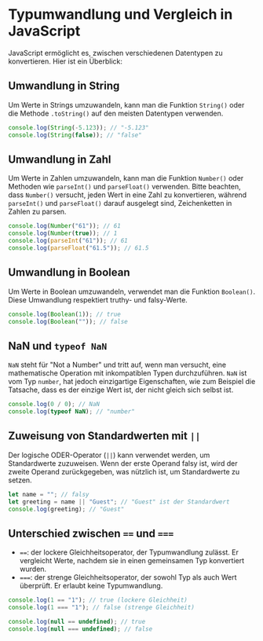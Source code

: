 # Typumwandlung und Vergleich in JavaScript

JavaScript ermöglicht es, zwischen verschiedenen Datentypen zu konvertieren. Hier ist ein Überblick:

## Umwandlung in String

Um Werte in Strings umzuwandeln, kann man die Funktion `String()` oder die Methode `.toString()` auf den meisten Datentypen verwenden.

```javascript
console.log(String(-5.123)); // "-5.123"
console.log(String(false)); // "false"
```

## Umwandlung in Zahl

Um Werte in Zahlen umzuwandeln, kann man die Funktion `Number()` oder Methoden wie `parseInt()` und `parseFloat()` verwenden. Bitte beachten, dass `Number()` versucht, jeden Wert in eine Zahl zu konvertieren, während `parseInt()` und `parseFloat()` darauf ausgelegt sind, Zeichenketten in Zahlen zu parsen.

```javascript
console.log(Number("61")); // 61
console.log(Number(true)); // 1
console.log(parseInt("61")); // 61
console.log(parseFloat("61.5")); // 61.5
```

## Umwandlung in Boolean

Um Werte in Boolean umzuwandeln, verwendet man die Funktion `Boolean()`. Diese Umwandlung respektiert truthy- und falsy-Werte.

```javascript
console.log(Boolean(1)); // true
console.log(Boolean("")); // false
```

## NaN und `typeof NaN`

`NaN` steht für "Not a Number" und tritt auf, wenn man versucht, eine mathematische Operation mit inkompatiblen Typen durchzuführen. `NaN` ist vom Typ `number`, hat jedoch einzigartige Eigenschaften, wie zum Beispiel die Tatsache, dass es der einzige Wert ist, der nicht gleich sich selbst ist.

```javascript
console.log(0 / 0); // NaN
console.log(typeof NaN); // "number"
```

## Zuweisung von Standardwerten mit `||`

Der logische ODER-Operator (`||`) kann verwendet werden, um Standardwerte zuzuweisen. Wenn der erste Operand falsy ist, wird der zweite Operand zurückgegeben, was nützlich ist, um Standardwerte zu setzen.

```javascript
let name = ""; // falsy
let greeting = name || "Guest"; // "Guest" ist der Standardwert
console.log(greeting); // "Guest"
```

## Unterschied zwischen `==` und `===`

- `==`: der lockere Gleichheitsoperator, der Typumwandlung zulässt. Er vergleicht Werte, nachdem sie in einen gemeinsamen Typ konvertiert wurden.
- `===`: der strenge Gleichheitsoperator, der sowohl Typ als auch Wert überprüft. Er erlaubt keine Typumwandlung.

```javascript
console.log(1 == "1"); // true (lockere Gleichheit)
console.log(1 === "1"); // false (strenge Gleichheit)

console.log(null == undefined); // true
console.log(null === undefined); // false
```
